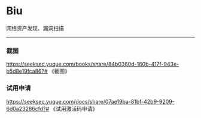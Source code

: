 # Biu
网络资产发现、漏洞扫描

---

### 截图

https://seeksec.yuque.com/books/share/84b0360d-160b-417f-943e-b5d8e19fca86?# 《截图》

### 试用申请

https://seeksec.yuque.com/docs/share/07ae19ba-81bf-42b9-9209-6d0a23286cfd?# 《试用激活码申请》
